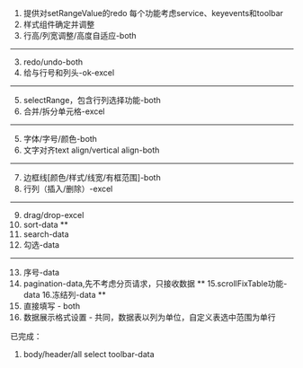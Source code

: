 1. 提供对setRangeValue的redo
每个功能考虑service、keyevents和toolbar
1. 样式组件确定并调整
2. 行高/列宽调整/高度自适应-both
***
3. redo/undo-both
4. 给与行号和列头-ok-excel
***
5. selectRange，包含行列选择功能-both
6. 合并/拆分单元格-excel
***
5. 字体/字号/颜色-both
6. 文字对齐text align/vertical align-both
***
7. 边框线[颜色/样式/线宽/有框范围]-both
8. 行列（插入/删除）-excel
***
9. drag/drop-excel
10. sort-data
**
11. search-data
12. 勾选-data
***
13. 序号-data
14. pagination-data,先不考虑分页请求，只接收数据
**
15.scrollFixTable功能-data
16.冻结列-data
**
17. 直接填写 - both
18. 数据展示格式设置 - 共同，数据表以列为单位，自定义表选中范围为单行

已完成：
1. body/header/all select toolbar-data